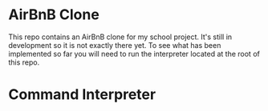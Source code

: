# AirBnB Clone

This repo contains an AirBnB clone for my school project. It's still in development so it is not exactly there yet. To see what has been implemented so far you will need to run the interpreter located at the root of this repo.

# Command Interpreter
